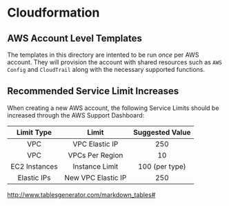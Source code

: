 # Cloudformation
## AWS Account Level Templates
The templates in this directory are intented to be run _*once*_ per AWS account.  They will provision the account with shared resources such as `AWS Config` and `CloudTrail` along with the necessary supported functions.

## Recommended Service Limit Increases
When creating a new AWS account, the following Service Limits should be increased through the AWS Support Dashboard:

|   Limit Type  |        Limit       | Suggested Value |
|:-------------:|:------------------:|:---------------:|
|      VPC      |   VPC Elastic IP   |       250       |
|      VPC      |   VPCs Per Region  |        10       |
| EC2 Instances |   Instance Limit   |  100 (per type) |
|  Elastic IPs  | New VPC Elastic IP |       250       |


http://www.tablesgenerator.com/markdown_tables#
